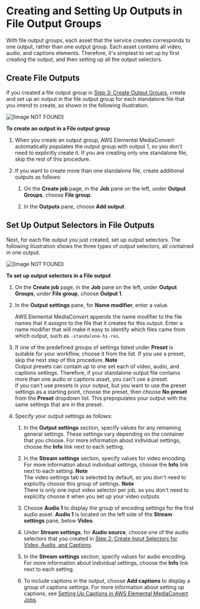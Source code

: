 # Creating and Setting Up Outputs in File Output Groups<a name="create-outputs-in-file-output-groups"></a>

With file output groups, each asset that the service creates corresponds to one output, rather than one output group\. Each asset contains all video, audio, and captions elements\. Therefore, it's simplest to set up by first creating the output, and then setting up all the output selectors\. 

## Create File Outputs<a name="create-file-outputs"></a>

If you created a file output group in [Step 3: Create Output Groups](specify-output-groups.md), create and set up an output in the file output group for each standalone file that you intend to create, as shown in the following illustration\.

![\[Image NOT FOUND\]](http://docs.aws.amazon.com/mediaconvert/latest/ug/images/Job_outputs-file.png)

**To create an output in a File output group**

1. When you create an output group, AWS Elemental MediaConvert automatically populates the output group with output 1, so you don't need to explicitly create it\. If you are creating only one standalone file, skip the rest of this procedure\.

1. If you want to create more than one standalone file, create additional outputs as follows:

   1. On the **Create job** page, in the **Job** pane on the left, under **Output Groups**, choose **File group**\.

   1. In the **Outputs** pane, choose **Add output**\.

## Set Up Output Selectors in File Outputs<a name="set-up-output-selectors-in-file-outputs"></a>

Next, for each file output you just created, set up output selectors\. The following illustration shows the three types of output selectors, all contained in one output\.

![\[Image NOT FOUND\]](http://docs.aws.amazon.com/mediaconvert/latest/ug/images/Job_output-selectors-file.png)

**To set up output selectors in a File output**

1. On the **Create job** page, in the **Job** pane on the left, under **Output Groups**, under **File group**, choose **Output 1**\. 

1. In the **Output settings** pane, for **Name modifier**, enter a value\.

   AWS Elemental MediaConvert appends the name modifier to the file names that it assigns to the file that it creates for this output\. Enter a name modifier that will make it easy to identify which files came from which output, such as `-standalone-hi-res`\.

1. If one of the predefined groups of settings listed under **Preset** is suitable for your workflow, choose it from the list\. If you use a preset, skip the next step of this procedure\.
**Note**  
Output presets can contain up to one set each of video, audio, and captions settings\. Therefore, if your standalone output file contains more than one audio or captions asset, you can't use a preset\.  
If you can't use presets in your output, but you want to use the preset settings as a starting point, choose the preset, then choose **No preset** from the **Preset** dropdown list\. This prepopulates your output with the same settings that are in the preset\.

1. Specify your output settings as follows:

   1. In the **Output settings** section, specify values for any remaining general settings\. These settings vary depending on the container that you choose\. For more information about individual settings, choose the **Info** link next to each setting\.

   1. In the **Stream settings** section, specify values for video encoding\. For more information about individual settings, choose the **Info** link next to each setting\.
**Note**  
The video settings tab is selected by default, so you don't need to explicitly choose this group of settings\. 
**Note**  
There is only one input video selector per job, so you don't need to explicitly choose it when you set up your video outputs\.

   1. Choose **Audio 1** to display the group of encoding settings for the first audio asset\. **Audio 1** is located on the left side of the **Stream settings** pane, below **Video**\.

   1. Under **Stream settings**, for **Audio source**, choose one of the audio selectors that you created in [Step 2: Create Input Selectors for Video, Audio, and Captions](create-selectors.md)\.

   1. In the **Stream settings** section, specify values for audio encoding\. For more information about individual settings, choose the **Info** link next to each setting\.

   1. To include captions in the output, choose **Add captions** to display a group of captions settings\. For more information about setting up captions, see [Setting Up Captions in AWS Elemental MediaConvert Jobs](including-captions.md)\.